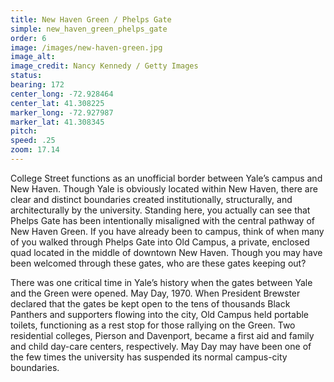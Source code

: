 ```yaml
---
title: New Haven Green / Phelps Gate
simple: new_haven_green_phelps_gate
order: 6
image: /images/new-haven-green.jpg
image_alt:
image_credit: Nancy Kennedy / Getty Images
status:
bearing: 172
center_long: -72.928464
center_lat: 41.308225
marker_long: -72.927987
marker_lat: 41.308345
pitch:
speed: .25
zoom: 17.14
---
```


College Street functions as an unofficial border between Yale’s campus and New Haven. Though Yale is obviously located within New Haven, there are clear and distinct boundaries created institutionally, structurally, and architecturally by the university. Standing here, you actually can see that Phelps Gate has been intentionally misaligned with the central pathway of New Haven Green. If you have already been to campus, think of when many of you walked through Phelps Gate into Old Campus, a private, enclosed quad located in the middle of downtown New Haven. Though you may have been welcomed through these gates, who are these gates keeping out? 

There was one critical time in Yale’s history when the gates between Yale and the Green were opened. May Day, 1970. When President Brewster declared that the gates be kept open to the tens of thousands Black Panthers and supporters flowing into the city, Old Campus held portable toilets, functioning as a rest stop for those rallying on the Green. Two residential colleges, Pierson and Davenport, became a first aid and family and child day-care centers, respectively. May Day may have been one of the few times the university has suspended its normal campus-city boundaries.

